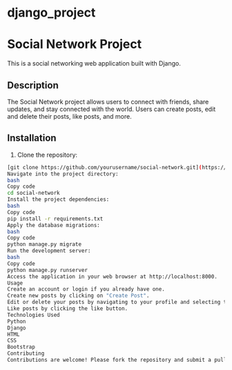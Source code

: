 # django_project
# Social Network Project

This is a social networking web application built with Django.

## Description

The Social Network project allows users to connect with friends, share updates, and stay connected with the world. Users can create posts, edit and delete their posts, like posts, and more.

## Installation

1. Clone the repository:

```bash
[git clone https://github.com/yourusername/social-network.git](https://github.com/TomyLee88/django_project/edit/main/README.md)
Navigate into the project directory:
bash
Copy code
cd social-network
Install the project dependencies:
bash
Copy code
pip install -r requirements.txt
Apply the database migrations:
bash
Copy code
python manage.py migrate
Run the development server:
bash
Copy code
python manage.py runserver
Access the application in your web browser at http://localhost:8000.
Usage
Create an account or login if you already have one.
Create new posts by clicking on "Create Post".
Edit or delete your posts by navigating to your profile and selecting the respective options.
Like posts by clicking the like button.
Technologies Used
Python
Django
HTML
CSS
Bootstrap
Contributing
Contributions are welcome! Please fork the repository and submit a pull request with your changes.

